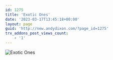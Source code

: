 ```yaml
---
id: 1275
title: 'Exotic Ones'
date: '2023-03-17T13:45:18+00:00'
layout: page
guid: 'http://new.andydixon.com/?page_id=1275'
trx_addons_post_views_count:
    - '1'
---
```


![Exotic Ones](https://i0.wp.com/assets.g8x2.ldn.idrivee2-23.com/posters/Exotic%20Ones%2001.jpg?w=1200&ssl=1 "Exotic Ones")